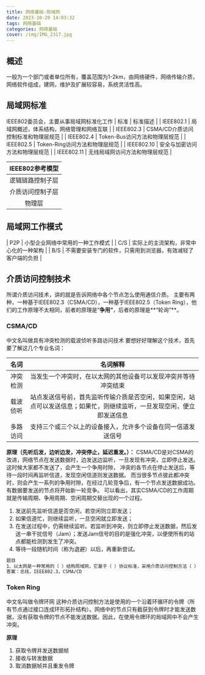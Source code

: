 ```yaml
---
title: 网络基础-局域网
date: 2023-10-20 14:03:32
tags: 网络基础
categories: 网络基础
cover: /img/IMG_2317.jpg
---
```


## 概述
一般为一个部门或者单位所有，覆盖范围为1-2km，由网络硬件，网络传输介质，网络软件组成，建网，维护及扩展较容易，系统灵活性高。

## 局域网标准
IEEE802委员会，主要从事局域网标准化工作
|    标准    |                 标准描述                 |
| IEEE802.1  | 局域网概述，体系结构，网络管理和网络互联 |
| IEEE802.3  |   CSMA/CD介质访问控制标准和物理层规范    |
| IEEE802.4  |      Token-Bus访问方法和物理层规范       |
| IEEE802.5  |      Token-Ring访问方法和物理层规范      |
| IEEE802.10 |      安全与加密访问方法和物理层规范      |
| IEEE802.11 |      无线局域网访问方法和物理层规范      |

| IEEE802参考模型  |
| :--------------: |
| 逻辑链路控制子层 |
| 介质访问控制子层 |
|      物理层      |

## 局域网工作模式
| P2P | 小型企业网络中常用的一种工作模式 |
| C/S | 实际上的主流架构，非常中心化的一种架构 |
| B/S | 不需要安装专门的软件，只需用到浏览器，有效减轻了客户端的负担 |

## 介质访问控制技术

所谓介质访问技术，讲的就是告诉网络中各个节点怎么使用通信介质。
主要有两种，一种基于IEEE802.3（CSMA/CD），一种基于IEEE802.5（Token Ring），他们的工作原理不太相同，前者的原理是“**争用”**，后者的原理是**“轮询”**。

### CSMA/CD

中文名叫做具有冲突检测的载波侦听多路访问技术
要想好好理解这个技术，首先要了解这几个专业名词：

|   名词   |                           名词解释                           |
| :------: | :----------------------------------------------------------: |
| 冲突检测 | 当发生一个冲突时，在以太网的其他设备可以发现冲突并等待冲突结束 |
| 载波侦听 | 站点发送信号前，首先监听传输介质是否空闲，如果空闲，站点可以发送信息；如果忙，则继续监听，一旦发现空闲，便立即发送信息 |
| 多路访问 | 支持三个或三个以上的设备接入，允许多个设备在同一信道发送信号 |

**原理（先听后发，边听边发，冲突停止，延迟重发。）：**
CSMA/CD是对CSMA的改进，网络节点在发送数据时，边发送边监听，一旦发现有冲突，立即停止发送。  这时候大家都不发送了，会产生一个争用时隙， 冲突的各节点在停止发送后，等待一段时间再监听信道，发现空闲信道则发送数据。 而当很多节点彼此都冲突时，则会产生一系列的争用时隙，在经过几轮竞争后，有一个节点发送数据成功。有数据要发送的节点将开始新一轮竞争。  可以看出，其实CSMA/CD的工作周期就是传输周期、争用周期、空闲周期交替出现的一个过程。
1. 发送前先监听信道是否空闲，若空闲则立即发送；
2. 如果信道忙，则继续监听，一旦空闲就立即发送；
3. 在发送过程中，仍需继续监听。若监听到冲突，则立即停止发送数据，然后发送一串干扰信号（Jam）；发送Jam信号的目的是强化冲突，以便使所有的站点都能检测到发生了冲突。
4. 等待一段随机时间（称为退避）以后，再重新尝试。

```tex
题目
1、以太网是一种常用的（ ）结构局域网，它基于（ ）协议标准，采用介质访问控制方法（ ）
答案：总线，IEEE802.3，CSMA/CD
```

### Token Ring
中文名叫做令牌环网
这种介质访问控制方法是使用的一个沿着环循环的令牌（所有节点通过接口连成环形拓扑结构）。网络中的节点只有截获到令牌时才能发送数据，没有获取令牌的节点不能发送数据。因此，在使用令牌环的局域网中不会产生冲突。

**原理**
1. 获取令牌并发送数据帧
2. 接收与转发数据
3. 取消数据帧并且重发令牌
